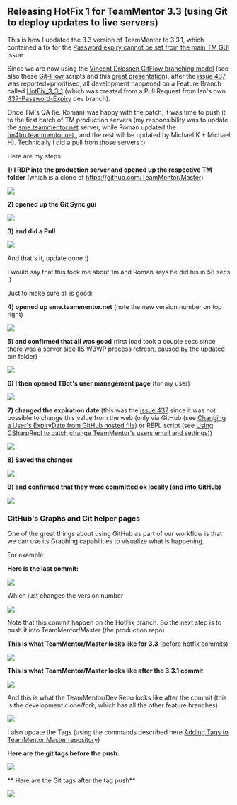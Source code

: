 ## Releasing HotFix 1 for TeamMentor 3.3 (using Git to deploy updates to live servers)

This is how I updated the 3.3 version of TeamMentor to 3.3.1, which contained a fix for the [Password expiry cannot be set from the main TM GUI](https://github.com/TeamMentor/Master/issues/437) issue

Since we are now using the [Vincent Driessen GitFlow branching model](http://nvie.com/posts/a-successful-git-branching-model/) (see also these [Git-Flow](http://yakiloo.com/getting-started-git-flow/) scripts and this [great presentation](http://blog.diniscruz.com/2013/05/great-presentation-on-git-branching.html)), after the [issue 437](https://github.com/TeamMentor/Master/issues/437) was reported+prioritised, all development happened on a Feature Branch called [HotFix_3_3_1](https://github.com/TeamMentor/Dev/tree/HotFix_3_3_1) (which was created from a Pull Request from Ian's own [437-Password-Expiry](https://github.com/IanIan123/Dev/commits/%23437-Password-Expiry) dev branch).

Once TM's QA (ie. Roman) was happy with the patch, it was time to push it to the first batch of TM production servers (my responsibility was to update the [sme.teammentor.net](http://sme.teammentor.net/) server, while Roman updated the [tm4tm.teammentor.net ](http://tm4tm.teammentor.net/), and the rest will be updated by Michael K + Michael H). Technically I did a pull from those servers :)

Here are my steps:

**1) I RDP into the production server and opened up the respective TM folder** (which is a clone of https://github.com/TeamMentor/Master)

![](images/Screen_Shot_2013-05-21_at_18_12_12.png)

**2) opened up the Git Sync gui**  

![](images/Screen_Shot_2013-05-21_at_18_12_52.png)

**3) and did a Pull**

![](images/Screen_Shot_2013-05-21_at_18_13_21.png)

And that's it, update done :)

I would say that this took me about 1m and Roman says he did his in 58 secs :)

Just to make sure all is good:

**4) opened up sme.teammentor.net** (note the new version number on top right)

![](images/Screen_Shot_2013-05-21_at_18_13_52.png)

**5) and confirmed that all was good** (first load took a couple secs since there was a server side IIS W3WP process refresh, caused by the updated bin folder)

![](images/Screen_Shot_2013-05-21_at_18_14_34.png)

**6) I then opened TBot's user management page** (for my user)

![](images/Screen_Shot_2013-05-21_at_18_15_14.png)

**7) changed the expiration date** (this was the [issue 437](https://github.com/TeamMentor/Master/issues/437) since it was not possible to change this value from the web (only via GitHub (see [Changing a User's ExpiryDate from GitHub hosted file](http://blog.diniscruz.com/2013/04/changing-users-expirydate-from-github.html)) or REPL script (see [Using CSharpRepl to batch change TeamMentor's users email and settings](http://blog.diniscruz.com/2013/04/using-csharprepl-to-batch-change.html)))

![](images/Screen_Shot_2013-05-21_at_18_15_42.png)

**8) Saved the changes**

![](images/Screen_Shot_2013-05-21_at_18_15_55.png)

**9) and confirmed that they were committed ok locally (and into  GitHub)**

![](images/Screen_Shot_2013-05-21_at_18_16_42.png)

### **GitHub's Graphs and Git helper pages**

One of the great things about using GitHub as part of our workflow is that we can use its Graphing capabilities to visualize what is happening.

For example

**Here is the last commit:**

![](images/Screen_Shot_2013-05-21_at_19_39_35.png)

Which just changes the version number

![](images/Screen_Shot_2013-05-21_at_19_39_52.png)

Note that this commit happen on the HotFix branch. So the next step is to push it into TeamMentor/Master (the production repo)

**This is what TeamMentor/Master looks like for 3.3** (before hotfix commits)  

![](images/Screen_Shot_2013-05-21_at_19_40_08.png)

**This is what TeamMentor/Master looks like after the 3.3.1 commit**

![](images/Screen_Shot_2013-05-21_at_19_40_41.png)

And this is what the TeamMentor/Dev Repo looks like after the commit (this is the development clone/fork, which has all the other feature branches)

![](images/Screen_Shot_2013-05-21_at_19_43_14.png)

I also update the Tags (using the commands described here [Adding Tags to TeamMentor Master repository](http://blog.diniscruz.com/2012/10/adding-tags-to-teammentor-master.html))

**Here are the git tags before the push:**

![](images/Screen_Shot_2013-05-21_at_19_43_24.png)

** Here are the Git tags after the tag push**  

![](images/Screen_Shot_2013-05-21_at_19_43_34.png)
